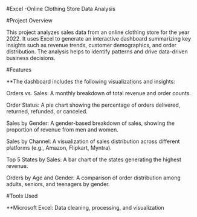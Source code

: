 #Excel -Online Clothing Store Data Analysis

#Project Overview

This project analyzes sales data from an online clothing store for the year 2022. It uses Excel to generate an interactive dashboard summarizing key insights such as revenue trends, customer demographics, and order distribution. The analysis helps to identify patterns and drive data-driven business decisions.

#Features

**The dashboard includes the following visualizations and insights:

Orders vs. Sales: A monthly breakdown of total revenue and order counts.

Order Status: A pie chart showing the percentage of orders delivered, returned, refunded, or canceled.

Sales by Gender: A gender-based breakdown of sales, showing the proportion of revenue from men and women.

Sales by Channel: A visualization of sales distribution across different platforms (e.g., Amazon, Flipkart, Myntra).

Top 5 States by Sales: A bar chart of the states generating the highest revenue.

Orders by Age and Gender: A comparison of order distribution among adults, seniors, and teenagers by gender.

#Tools Used

**Microsoft Excel: Data cleaning, processing, and visualization
